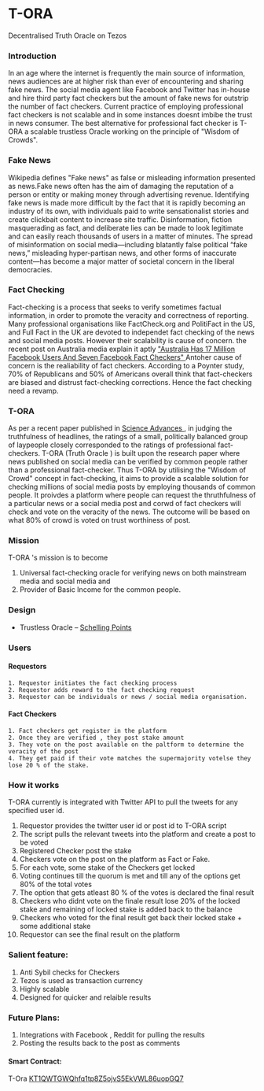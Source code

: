 # T-ORA
Decentralised Truth Oracle on Tezos


### Introduction

In an age where the internet is frequently the main source of information, news audiences are at higher risk than ever of encountering and sharing fake news. The social media agent like Facebook and Twitter has in-house and hire third party fact checkers but the amount of fake news for outstrip the number of fact checkers. Current practice of employing professional fact checkers is not scalable and in some instances doesnt imbibe the trust in news consumer. The best alternative for professional fact checker is T-ORA a scalable trustless Oracle working on the principle of "Wisdom of Crowds".   

### Fake News
Wikipedia defines "Fake news" as false or misleading information presented as news.Fake news often has the aim of damaging the reputation of a person or entity or making money through advertising revenue. Identifying fake news is made more difficult by the fact that it is rapidly becoming an industry of its own, with individuals paid to write sensationalist stories and create clickbait content to increase site traffic. Disinformation, fiction masquerading as fact, and deliberate lies can be made to look legitimate and can easily reach thousands of users in a matter of minutes.
   The spread of misinformation on social media—including blatantly false political “fake news,” misleading hyper-partisan news, and other forms of inaccurate content—has become a major matter of societal concern in the liberal democracies.
   
   
### Fact Checking

Fact-checking is a process that seeks to verify sometimes factual information, in order to promote the veracity and correctness of reporting. Many professional organisations like FactCheck.org and PolitiFact in the US, and Full Fact in the UK are devoted to independet fact checking of the news and social media posts. However their scalability is cause of concern. the recent post on Australia media explain it aptly <a href = "https://www.buzzfeed.com/cameronwilson/australia-facebook-seven-fact-checkers-17-million-users"> "Australia Has 17 Million Facebook Users And Seven Facebook Fact Checkers" </a> Antoher cause of concern is the realiability of fact checkers. According to a Poynter study, 70% of Republicans and 50% of Americans overall think that fact-checkers are biased and distrust fact-checking corrections.
Hence the fact checking need a revamp.

 
### T-ORA

  As per a recent paper published in <a href ='https://www.science.org/doi/10.1126/sciadv.abf4393'> Science Advances </a>, in judging the truthfulness of headlines, the ratings of a small, politically balanced group of laypeople closely corresponded to the ratings of professional fact-checkers. T-ORA (Truth Oracle ) is built upon the research paper where news published on social media can be verified by common people rather than a professional fact-checker. Thus T-ORA by utilising the "Wisdom of Crowd" concept in fact-checking, it aims to provide a scalable solution for checking millions of social media posts by employing thousands of common people. It proivdes a platform where people can request the thruthfulness of a particular news or a social media post and corwd of fact checkers will check and vote on the veracity of the news. The outcome will be based on what 80% of crowd is voted on trust worthiness of post.
  
### Mission
 
  T-ORA 's mission is to become
  
  1. Universal fact-checking oracle for verifying news on both mainstream media and social media and 
  2. Provider of Basic Income for the common people.

### Design

* Trustless Oracle – [Schelling Points](https://blog.ethereum.org/2014/03/28/schellingcoin-a-minimal-trust-universal-data-feed)

### Users

#### Requestors

    1. Requestor initiates the fact checking process 
    2. Requestor adds reward to the fact checking request
    3. Requestor can be individuals or news / social media organisation.
    
#### Fact Checkers

    1. Fact checkers get register in the platform
    2. Once they are verified , they post stake amount 
    3. They vote on the post available on the paltform to determine the veracity of the post
    4. They get paid if their vote matches the supermajority votelse they lose 20 % of the stake.
  
### How it works

T-ORA currently is integrated with Twitter API to pull the tweets for any specified user id.

1. Requestor provides the twitter user id or post id to T-ORA script
2. The script pulls the relevant tweets into the platform and create a post to be voted
3. Registered Checker post the stake
4. Checkers vote on the post on the platform as Fact or Fake.
5. For each vote, some stake of the Checkers get locked
6. Voting continues till the quorum is met and till any of the options get 80% of the total votes
7. The option that gets atleast 80 % of the votes is declared the final result
8. Checkers who didnt vote on the finale result lose 20% of the locked stake and remaining of locked stake is added back to the balance
9. Checkers who voted for the final result get back their locked stake + some additional stake
10. Requestor can see the final result on the platform

    
### Salient feature:

1. Anti Sybil checks for Checkers
2. Tezos is used as transaction currency
3. Highly scalable 
4. Designed for quicker and relaible results
    
    
### Future Plans:

1. Integrations with Facebook , Reddit for pulling the results
2. Posting the results back to the post as comments


  
  

#### Smart Contract:

T-Ora <a href = 'https://smartpy.io/explorer.html?address=KT1QWTGWQhfq1tp8Z5ojvS5EkVWL86uopGQ7'> KT1QWTGWQhfq1tp8Z5ojvS5EkVWL86uopGQ7 </a>
    
